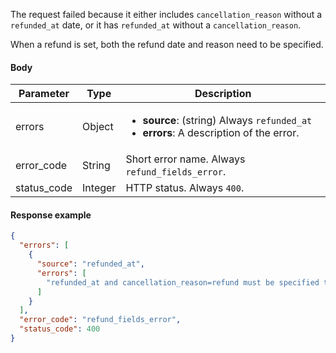 <!--- RefundDateNull.md --->

The request failed because it either includes `cancellation_reason` without a `refunded_at` date, or it has `refunded_at` without a `cancellation_reason`.

When a refund is set, both the refund date and reason need to be specified.

#### Body

| Parameter   | Type    | Description                                                  |
| ----------- | ------- | ------------------------------------------------------------ |
| errors      | Object  | <ul><li> **source**: (string) Always `refunded_at`</li><li> **errors**: A description of the error.</li></ul> |
| error_code  | String  | Short error name. Always `refund_fields_error`.              |
| status_code | Integer | HTTP status. Always `400`.                                   |

#### Response example

```json
{
  "errors": [
    {
      "source": "refunded_at",
      "errors": [
        "refunded_at and cancellation_reason=refund must be specified together."
      ]
    }
  ],
  "error_code": "refund_fields_error",
  "status_code": 400
}
```

 
